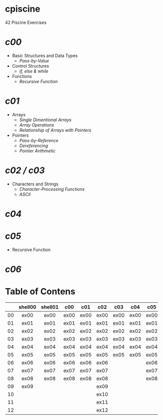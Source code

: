 # cpiscine
42 Piscine Exercises
# *c00*
- Basic Structures and Data Types
  - _Pass-by-Value_
- Control Structures
  - _if, else & while_
- Functions
  - _Recursive Function_
# *c01*
- Arrays
  - _Single Dimentional Arrays_
  - _Array Operations_
  - _Relationship of Arrays with Pointers_
- Pointers
  - _Pass-by-Reference_
  - _Dereferencing_
  - _Pointer Arithmetic_
# *c02 / c03*
- Characters and Strings
  - _Character-Processing Functions_
  - _ASCII_
# *c04*
# *c05*
  - Recursive Function
# *c06*
# Table of Contens
|    | shell00 | shell01 | c00  | c01  | c02  | c03  | c04  | c05  | c06  | c07  | 
| -- | :-----: | :-----: | ---- | ---- | ---- | ---- | ---- | ---- | ---- | ---- |
| 00 |  ex00   |  ex00   | ex00 | ex00 | ex00 | ex00 | ex00 | ex00 | ex00 | ex00 |
| 01 |  ex01   |  ex01   | ex01 | ex01 | ex01 | ex01 | ex01 | ex01 | ex01 | ex01 |
| 02 |  ex02   |  ex02   | ex02 | ex02 | ex02 | ex02 | ex02 | ex02 | ex02 | ex02 |
| 03 |  ex03   |  ex03   | ex03 | ex03 | ex03 | ex03 | ex03 | ex03 | ex03 | ex03 |
| 04 |  ex04   |  ex04   | ex04 | ex04 | ex04 | ex04 | ex04 | ex04 |      | ex04 |
| 05 |  ex05   |  ex05   | ex05 | ex05 | ex05 | ex05 | ex05 | ex05 |      | ex05 |
| 06 |  ex06   |  ex06   | ex06 | ex06 | ex06 |      |      | ex06 |
| 07 |  ex07   |  ex07   | ex07 | ex07 | ex07 |      |      | ex07 |
| 08 |  ex08   |  ex08   | ex08 | ex08 | ex08 |      |      | ex08 |
| 09 |  ex09   |         |      |      | ex09 |      |      |      |
| 10 |         |         |      |      | ex10 |      |      |      |
| 11 |         |         |      |      | ex11 |      |      |      |
| 12 |         |         |      |      | ex12 |      |      |      |
